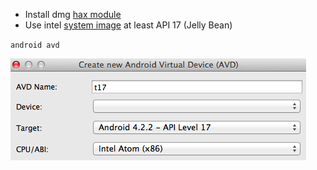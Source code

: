 - Install dmg [hax module](http://software.intel.com/en-us/articles/intel-hardware-accelerated-execution-manager)
- Use intel [system image](http://software.intel.com/en-us/articles/android-4-2-jelly-bean-x86-emulator-system-image) at least API 17 (Jelly Bean)

`android avd`

![](img/avd_settings.png)
